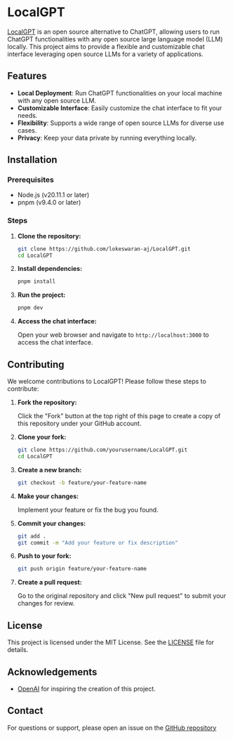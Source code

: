 # LocalGPT

[LocalGPT](https://localgpt-demo.vercel.app) is an open source alternative to ChatGPT, allowing users to run ChatGPT functionalities with any open source large language model (LLM) locally. This project aims to provide a flexible and customizable chat interface leveraging open source LLMs for a variety of applications.

## Features

-   **Local Deployment**: Run ChatGPT functionalities on your local machine with any open source LLM.
-   **Customizable Interface**: Easily customize the chat interface to fit your needs.
-   **Flexibility**: Supports a wide range of open source LLMs for diverse use cases.
-   **Privacy**: Keep your data private by running everything locally.

## Installation

### Prerequisites

-   Node.js (v20.11.1 or later)
-   pnpm (v9.4.0 or later)

### Steps

1. **Clone the repository:**

    ```sh
    git clone https://github.com/lokeswaran-aj/LocalGPT.git
    cd LocalGPT
    ```

2. **Install dependencies:**

    ```sh
    pnpm install
    ```

3. **Run the project:**

    ```sh
    pnpm dev
    ```

4. **Access the chat interface:**

    Open your web browser and navigate to `http://localhost:3000` to access the chat interface.

## Contributing

We welcome contributions to LocalGPT! Please follow these steps to contribute:

1. **Fork the repository:**

    Click the "Fork" button at the top right of this page to create a copy of this repository under your GitHub account.

2. **Clone your fork:**

    ```sh
    git clone https://github.com/yourusername/LocalGPT.git
    cd LocalGPT
    ```

3. **Create a new branch:**

    ```sh
    git checkout -b feature/your-feature-name
    ```

4. **Make your changes:**

    Implement your feature or fix the bug you found.

5. **Commit your changes:**

    ```sh
    git add .
    git commit -m "Add your feature or fix description"
    ```

6. **Push to your fork:**

    ```sh
    git push origin feature/your-feature-name
    ```

7. **Create a pull request:**

    Go to the original repository and click "New pull request" to submit your changes for review.

## License

This project is licensed under the MIT License. See the [LICENSE](LICENSE) file for details.

## Acknowledgements

-   [OpenAI](https://openai.com) for inspiring the creation of this project.

## Contact

For questions or support, please open an issue on the [GitHub repository](https://github.com/lokeswaran-aj/LocalGPT/issues)
